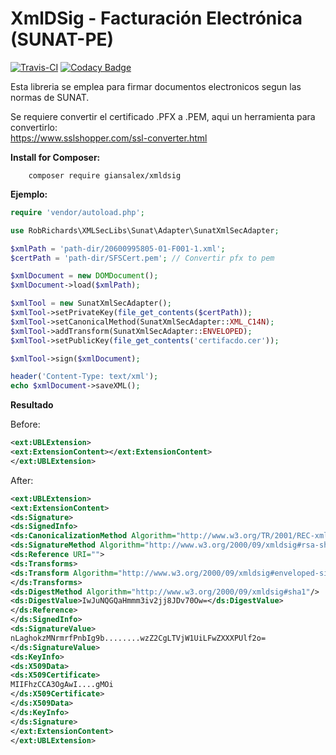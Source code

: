 # XmlDSig - Facturación Electrónica (SUNAT-PE)
[![Travis-CI](https://travis-ci.org/giansalex/xmldsig.svg?branch=master)](https://travis-ci.org/giansalex/xmldsig)
[![Codacy Badge](https://api.codacy.com/project/badge/Grade/bebcd8e55eac4e409525b2d7fb98f269)](https://www.codacy.com/app/giansalex/xmldsig?utm_source=github.com&amp;utm_medium=referral&amp;utm_content=giansalex/xmldsig&amp;utm_campaign=Badge_Grade)

Esta libreria se emplea para firmar documentos electronicos segun las normas de SUNAT.

Se requiere convertir el certificado .PFX a .PEM, aqui un herramienta para convertirlo:  
https://www.sslshopper.com/ssl-converter.html

**Install for Composer:**

        composer require giansalex/xmldsig

        
**Ejemplo:**
```php
require 'vendor/autoload.php';

use RobRichards\XMLSecLibs\Sunat\Adapter\SunatXmlSecAdapter;

$xmlPath = 'path-dir/20600995805-01-F001-1.xml';
$certPath = 'path-dir/SFSCert.pem'; // Convertir pfx to pem 

$xmlDocument = new DOMDocument();
$xmlDocument->load($xmlPath);

$xmlTool = new SunatXmlSecAdapter();
$xmlTool->setPrivateKey(file_get_contents($certPath));
$xmlTool->setCanonicalMethod(SunatXmlSecAdapter::XML_C14N);
$xmlTool->addTransform(SunatXmlSecAdapter::ENVELOPED);
$xmlTool->setPublicKey(file_get_contents('certifacdo.cer'));

$xmlTool->sign($xmlDocument);

header('Content-Type: text/xml');
echo $xmlDocument->saveXML();
```

**Resultado**  

Before:
```xml
<ext:UBLExtension>
<ext:ExtensionContent></ext:ExtensionContent>
</ext:UBLExtension>
```

After:
```xml
<ext:UBLExtension>
<ext:ExtensionContent>
<ds:Signature>
<ds:SignedInfo>
<ds:CanonicalizationMethod Algorithm="http://www.w3.org/TR/2001/REC-xml-c14n-20010315"/>
<ds:SignatureMethod Algorithm="http://www.w3.org/2000/09/xmldsig#rsa-sha1"/>
<ds:Reference URI="">
<ds:Transforms>
<ds:Transform Algorithm="http://www.w3.org/2000/09/xmldsig#enveloped-signature"/>
</ds:Transforms>
<ds:DigestMethod Algorithm="http://www.w3.org/2000/09/xmldsig#sha1"/>
<ds:DigestValue>IwJuNQGQaHmmm3iv2jj8JDv70Ow=</ds:DigestValue>
</ds:Reference>
</ds:SignedInfo>
<ds:SignatureValue>
nLaghokzMNrmrfPnbIg9b........wzZ2CgLTVjW1UiLFwZXXXPUlf2o=
</ds:SignatureValue>
<ds:KeyInfo>
<ds:X509Data>
<ds:X509Certificate>
MIIFhzCCA3OgAwI....gMOi
</ds:X509Certificate>
</ds:X509Data>
</ds:KeyInfo>
</ds:Signature>
</ext:ExtensionContent>
</ext:UBLExtension>
```
